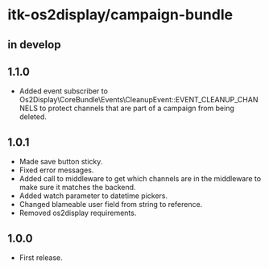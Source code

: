 # itk-os2display/campaign-bundle

## in develop

## 1.1.0

* Added event subscriber to Os2Display\CoreBundle\Events\CleanupEvent::EVENT_CLEANUP_CHANNELS to protect channels that are part of a campaign from being deleted. 

## 1.0.1

* Made save button sticky.
* Fixed error messages.
* Added call to middleware to get which channels are in the middleware
  to make sure it matches the backend.
* Added watch parameter to datetime pickers.
* Changed blameable user field from string to reference.
* Removed os2display requirements.

## 1.0.0

* First release.
